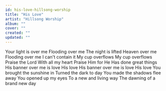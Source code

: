 ```yaml
---
id: his-love-hillsong-worship
title: "His Love"
artist: "Hillsong Worship"
album: ""
cover: ""
created: ""
updated: ""
---
```


Your light is over me
Flooding over me
The night is lifted
Heaven over me
Flooding over me
I can't contain it
My cup overflows
My cup overflows
Praise the Lord
With all my heart
Praise Him for He
Has done great things
His banner over me is love
His love
His banner over me is love
His love
You brought the sunshine in
Turned the dark to day
You made the shadows flee away
You opened up my eyes
To a new and living way
The dawning of a brand new day